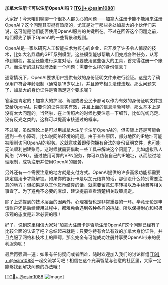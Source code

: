 **加拿大注册卡可以注册OpenAI吗？[[TG💪+ @esim1088](https://t.me/s/esim1088)]**

大家好！今天咱们聊聊一个很多人都关心的问题——加拿大注册卡能不能用来注册OpenAI？这个问题其实挺有热度的，尤其是对于那些身处加拿大的小伙伴们来说，这可能是他们能否使用OpenAI服务的关键所在。不过在回答这个问题之前，咱们得先了解下OpenAI的一些背景和规则。

OpenAI是一家以研究人工智能技术为核心的企业，它开发了许多令人惊叹的技术，比如大名鼎鼎的GPT系列模型。这些模型能够帮助人们完成各种任务，从写作到编程，甚至还能进行深度对话。但要使用这些强大的工具，首先得注册一个账户。而注册的过程就涉及到一个问题：需要什么样的身份信息？

通常情况下，OpenAI要求用户提供有效的身份证明文件来进行验证。这是为了确保用户符合年龄限制（通常是16岁以上），并且遵守相关法律法规。那么问题来了，加拿大的身份证件是否满足这个要求呢？

答案是肯定的！加拿大的护照、驾照或者公民卡都可以作为有效的身份证明文件提交给OpenAI。只要你的证件真实有效，并且上面的信息清晰可辨，那么基本上是没有太大问题的。当然啦，在上传照片的时候也要注意一下细节，比如光线充足、没有反光之类的，这样可以提高审核通过的概率。

不过呢，虽然理论上是可以用加拿大注册卡注册OpenAI的，但实际上还是可能会遇到一些小障碍。比如说网络环境的问题。由于某些原因，部分地区的IP地址可能被限制访问OpenAI的服务。这就意味着即便你拥有合法的身份证明文件，也可能无法顺利创建账号。这时候就需要借助一些工具来解决这个问题了，比如虚拟私人网络（VPN）。通过使用可靠的VPN服务，你可以伪装自己的IP地址，从而绕过地理限制，成功注册并使用OpenAI的服务。

另外还有一个需要注意的地方就是支付方式。OpenAI提供的许多高级功能都需要绑定信用卡才能解锁。如果你的银行卡是以加元结算的话，那倒没什么特别需要注意的地方；但如果是以其他货币结算的话，就需要留意汇率转换以及手续费等相关事宜了。为了避免不必要的麻烦，建议提前查看清楚相关政策规定。

除了上述提到的技术层面的因素外，心理准备也是非常重要的一环。毕竟无论是申请账户还是后续使用过程中，都难免会遇到各种各样的挑战。所以保持耐心和积极乐观的态度是非常必要的哦！

好了，说到这里相信大家对“加拿大注册卡是否能注册OpenAI”这个问题已经有了比较全面的认识了吧？总结起来就是：只要你持有合法有效的加拿大身份证件，并且克服了网络和技术上的障碍，那么完全有可能成功注册并享受OpenAI带来的便利服务呢！

最后再强调一遍：如果有任何疑问或者困难，随时欢迎加入我们的讨论群组[[TG💪+ @esim1088](https://t.me/s/esim1088)]一起交流学习吧！相信在这个充满智慧与创意的社区里，大家一定能够找到解决问题的办法哦！

[[TG💪+ @esim1088](https://t.me/s/esim1088) ![Image](https://i.postimg.cc/4NQfJmqS/Snipaste-2025-05-13-00-14-12.png)]